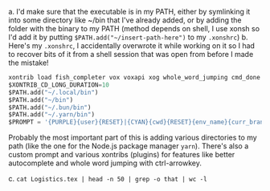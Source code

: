 a. I'd make sure that the executable is in my PATH, either by symlinking it into some directory like ~/bin that I've already added, or by adding the folder with the binary to my PATH (method depends on shell, I use xonsh so I'd add it by putting `$PATH.add("~/insert-path-here")` to my `.xonshrc`)
b. Here's my `.xonshrc`, I accidentally overwrote it while working on it so I had to recover bits of it from a shell session that was open from before I made the mistake!

```python
xontrib load fish_completer vox voxapi xog whole_word_jumping cmd_done
$XONTRIB_CD_LONG_DURATION=10
$PATH.add("~/.local/bin")
$PATH.add("~/bin")
$PATH.add("~/.bun/bin")
$PATH.add("~/.yarn/bin")
$PROMPT = '{PURPLE}{user}{RESET}|{CYAN}{cwd}{RESET}{env_name}{curr_branch: {}}> '
```

Probably the most important part of this is adding various directories to my path (like the one for the Node.js package manager `yarn`). There's also a custom prompt and various xontribs (plugins) for features like better autocomplete and whole word jumping with ctrl-arrowkey.

c. `cat Logistics.tex | head -n 50 | grep -o that | wc -l`
